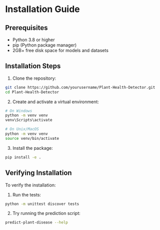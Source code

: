 # Installation Guide

## Prerequisites

- Python 3.8 or higher
- pip (Python package manager)
- 2GB+ free disk space for models and datasets

## Installation Steps

1. Clone the repository:
```bash
git clone https://github.com/yourusername/Plant-Health-Detector.git
cd Plant-Health-Detector
```

2. Create and activate a virtual environment:
```bash
# On Windows
python -m venv venv
venv\Scripts\activate

# On Unix/MacOS
python -m venv venv
source venv/bin/activate
```

3. Install the package:
```bash
pip install -e .
```

## Verifying Installation

To verify the installation:

1. Run the tests:
```bash
python -m unittest discover tests
```

2. Try running the prediction script:
```bash
predict-plant-disease --help
``` 
